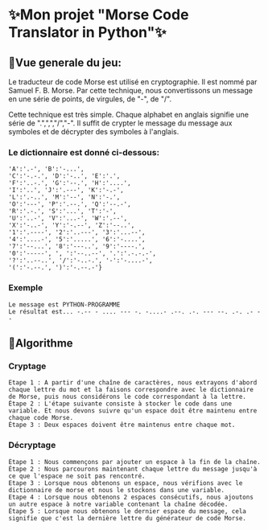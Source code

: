 # ✨Mon projet "Morse Code Translator in Python"✨

## 📌Vue generale du jeu:

Le traducteur de code Morse est utilisé en cryptographie. Il est nommé par Samuel F. B. Morse. Par cette technique, nous convertissons un message en une série de points, de virgules, de "-", de "/".

Cette technique est très simple. Chaque alphabet en anglais signifie une série de ".",",","/","-". Il suffit de crypter le message du message aux symboles et de décrypter des symboles à l'anglais.

### Le dictionnaire est donné ci-dessous:

```
'A':'.-', 'B':'-...',
'C':'-.-.', 'D':'-..', 'E':'.',
'F':'..-.', 'G':'--.', 'H':'....',
'I':'..', 'J':'.---', 'K':'-.-',
'L':'.-..', 'M':'--', 'N':'-.',
'O':'---', 'P':'.--.', 'Q':'--.-',
'R':'.-.', 'S':'...', 'T':'-',
'U':'..-', 'V':'...-', 'W':'.--',
'X':'-..-', 'Y':'-.--', 'Z':'--..',
'1':'.----', '2':'..---', '3':'...--',
'4':'....-', '5':'.....', '6':'-....',
'7':'--...', '8':'---..', '9':'----.',
'0':'-----', ', ':'--..--', '.':'.-.-.-',
'?':'..--..', '/':'-..-.', '-':'-....-',
'(':'-.--.', ')':'-.--.-'}
```

### Exemple
```
Le message est PYTHON-PROGRAMME
Le résultat est... -.-- - .... --- -. -....- .--. .-. --- --. .-. .- --
```

## 📌Algorithme

### Cryptage

```
Etape 1 : A partir d'une chaîne de caractères, nous extrayons d'abord chaque lettre du mot et la faisons correspondre avec le dictionnaire de Morse, puis nous considérons le code correspondant à la lettre.
Étape 2 : L'étape suivante consiste à stocker le code dans une variable. Et nous devons suivre qu'un espace doit être maintenu entre chaque code Morse.
Étape 3 : Deux espaces doivent être maintenus entre chaque mot.
```

### Décryptage
```
Étape 1 : Nous commençons par ajouter un espace à la fin de la chaîne.
Étape 2 : Nous parcourons maintenant chaque lettre du message jusqu'à ce que l'espace ne soit pas rencontré.
Etape 3 : Lorsque nous obtenons un espace, nous vérifions avec le dictionnaire de morse et nous le stockons dans une variable.
Etape 4 : Lorsque nous obtenons 2 espaces consécutifs, nous ajoutons un autre espace à notre variable contenant la chaîne décodée.
Étape 5 : Lorsque nous obtenons le dernier espace du message, cela signifie que c'est la dernière lettre du générateur de code Morse.
```


